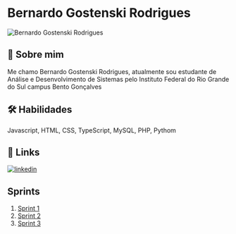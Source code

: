 # Bernardo Gostenski Rodrigues
<img src="https://scontent-gru1-2.cdninstagram.com/v/t51.2885-19/269694572_116462690878791_1820120605537896878_n.jpg?stp=dst-jpg_s150x150&_nc_ht=scontent-gru1-2.cdninstagram.com&_nc_cat=103&_nc_ohc=pd-S6a0gA60Q7kNvgHXDwXs&edm=AEhyXUkBAAAA&ccb=7-5&oh=00_AYBhNKKuIL3pYFyxpMJ3AtzdSJ7dg_58g8k2pL0Ma_D6FA&oe=66BC32A2&_nc_sid=8f1549" alt="Bernardo Gostenski Rodrigues">

## 🚀 Sobre mim
Me chamo Bernardo Gostenski Rodrigues, atualmente sou estudante de Análise e Desenvolvimento de Sistemas pelo Instituto Federal do Rio Grande do Sul campus Bento Gonçalves


## 🛠 Habilidades
Javascript, HTML, CSS, TypeScript, MySQL, PHP, Pythom 


## 🔗 Links

[![linkedin](https://img.shields.io/badge/linkedin-0A66C2?style=for-the-badge&logo=linkedin&logoColor=white)](https://www.linkedin.com/in/benardo-gostenski-rodrigues-1a3948258/)

## Sprints 

1. [Sprint 1](sprint01/README.md)
2. [Sprint 2](sprint02/README.md)
3. [Sprint 3](sprint03/README.md)
